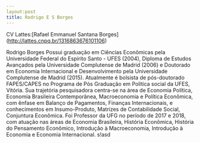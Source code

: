 ```yaml
---
layout:post
title: Rodrigo E S Borges
---
```


CV Lattes:[Rafael Emmanuel Santana Borges] (http://lattes.cnpq.br/1316863676101106)

Rodrigo Borges Possui graduação em Ciências Econômicas pela Universidade Federal do Espírito Santo - UFES (2004), Diploma de Estudos Avançados pela Universidade Complutense de Madrid (2006) e Doutorado em Economia Internacional e Desenvolvimento pela Universidade Complutense de Madrid (2015). Atualmente é bolsista de pós-doutorado FAPES/CAPES no Programa de Pós Graduação em Política social da UFES, Vitória. Sua trajetória pesquisadora centra-se na área de Economia Política, Economia Brasileira Contemporânea, Macroeconomia e Política Econômica, com ênfase em Balanço de Pagamentos, Finanças Internacionais, e conhecimentos em Insumo-Produto, Matrizes de Contabilidade Social, Conjuntura Econômica. Foi Professor da UFG no período de 2017 e 2018, com atuação nas áreas de Economia Brasileira, História Econômica, História do Pensamento Econômico, Introdução à Macroeconomia, Introdução à Economia e Economia Internacional. s!asd
